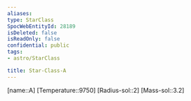 ```yaml
---
aliases: 
type: StarClass
SpocWebEntityId: 28189
isDeleted: false
isReadOnly: false
confidential: public
tags:
- astro/StarClass

title: Star-Class-A
---
```

[name::A]
[Temperature::9750]
[Radius-sol::2]
[Mass-sol::3.2]





